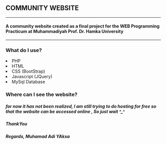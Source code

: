 ## COMMUNITY WEBSITE 
<hr>

#### A community website created as a final project for the WEB Programming Practicum at Muhammadiyah Prof. Dr. Hamka University
<hr>

### What do I use?
<li> PHP
<li> HTML
<li> CSS  (BootStrap)
<li> Javascript (JQuery)
<li> MySql Database

### Where can I see the website?
##### for now it has not been realized, I am still trying to do hosting for free so that the website can be accessed online , So just wait ^_^

##### ThankYou 
##### Regards, Muhamad Adi YAksa